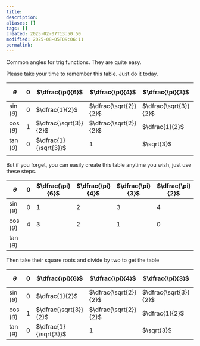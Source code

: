 ```yaml
---
title: 
description: 
aliases: []
tags: []
created: 2025-02-07T13:50:50
modified: 2025-08-05T09:06:11
permalink:
---
```


Common angles for trig functions. They are quite easy.

Please take your time to remember this table. Just do it today.

| $\theta$       | $0$ | $\dfrac{\pi}{6}$      | $\dfrac{\pi}{4}$      | $\dfrac{\pi}{3}$      | $\dfrac{\pi}{2}$ |
| -------------- | --- | --------------------- | --------------------- | --------------------- | ---------------- |
| $\sin(\theta)$ | 0   | $\dfrac{1}{2}$        | $\dfrac{\sqrt{2}}{2}$ | $\dfrac{\sqrt{3}}{2}$ | 1                |
| $\cos(\theta)$ | 1   | $\dfrac{\sqrt{3}}{2}$ | $\dfrac{\sqrt{2}}{2}$ | $\dfrac{1}{2}$        | 0                |
| $\tan(\theta)$ | 0   | $\dfrac{1}{\sqrt{3}}$ | 1                     | $\sqrt{3}$            | undefined        |
|                |     |                       |                       |                       |                  |

But if you forget, you can easily create this table anytime you wish, just use these steps.

| $\theta$       | $0$ | $\dfrac{\pi}{6}$ | $\dfrac{\pi}{4}$ | $\dfrac{\pi}{3}$ | $\dfrac{\pi}{2}$ |
| -------------- | --- | ---------------- | ---------------- | ---------------- | ---------------- |
| $\sin(\theta)$ | 0   | 1                | 2                | 3                | 4                |
| $\cos(\theta)$ | 4   | 3                | 2                | 1                | 0                |
| $\tan(\theta)$ |     |                  |                  |                  |                  |

Then take their square roots and divide by two to get the table

| $\theta$       | $0$ | $\dfrac{\pi}{6}$      | $\dfrac{\pi}{4}$      | $\dfrac{\pi}{3}$      | $\dfrac{\pi}{2}$ |
| -------------- | --- | --------------------- | --------------------- | --------------------- | ---------------- |
| $\sin(\theta)$ | 0   | $\dfrac{1}{2}$        | $\dfrac{\sqrt{2}}{2}$ | $\dfrac{\sqrt{3}}{2}$ | 1                |
| $\cos(\theta)$ | 1   | $\dfrac{\sqrt{3}}{2}$ | $\dfrac{\sqrt{2}}{2}$ | $\dfrac{1}{2}$        | 0                |
| $\tan(\theta)$ | 0   | $\dfrac{1}{\sqrt{3}}$ | 1                     | $\sqrt{3}$            | undefined        |
